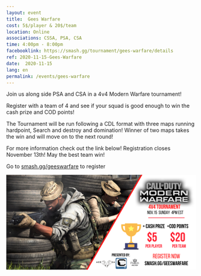 ```yaml
---
layout: event
title:  Gees Warfare
cost: 5$/player & 20$/team
location: Online
associations: CSSA, PSA, CSA 
time: 4:00pm - 8:00pm
facebooklink: https://smash.gg/tournament/gees-warfare/details
ref: 2020-11-15-Gees-Warfare
date:  2020-11-15
lang: en
permalink: /events/gees-warfare
---
```


Join us along side PSA and CSA in a 4v4 Modern Warfare tournament! 

Register with a team of 4 and see if your squad is good enough to win the cash prize and COD points! 

The Tournament will be run following a CDL format with three maps running hardpoint, Search and destroy and domination! Winner of two maps takes the win and will move on to the next round!

For more information check out the link below! Registration closes November 13th! May the best team win!

Go to [smash.gg/geeswarfare](https://smash.gg/tournament/gees-warfare/details) to register

<div style="text-align:center"><img src="../images/events/cssa_gees_warfare.png"/></div>